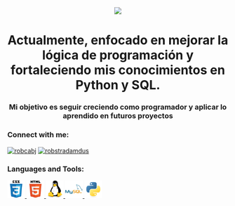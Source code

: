 <div align="center">
  <img  src="https://i.giphy.com/media/v1.Y2lkPTc5MGI3NjExNDNjOWhjMjF3cnk1MDFzbHg2cjZjaGtzdjFsOG9jem5wOWdjNHU3MiZlcD12MV9pbnRlcm5hbF9naWZfYnlfaWQmY3Q9Zw/7c8zUY2t0dsEcxu5on/giphy.gif" width="300">
</div>
<h1 align="center">Actualmente, enfocado en mejorar la lógica de programación y fortaleciendo mis conocimientos en Python y SQL.</h1>
<h3 align="center">Mi objetivo es seguir creciendo como programador y aplicar lo aprendido en futuros proyectos</h3>

<h3 align="left">Connect with me:</h3>
<p align="left">
<a href="https://instagram.com/robcabj" target="blank"><img align="center" src="https://raw.githubusercontent.com/rahuldkjain/github-profile-readme-generator/master/src/images/icons/Social/instagram.svg" alt="robcabj" height="30" width="40" /></a>
<a href="https://github.com/robstradamus" target="blank"><img align="center" src="https://raw.githubusercontent.com/rahuldkjain/github-profile-readme-generator/master/src/images/icons/Social/github.svg" alt="robstradamdus" height="30" width="40"/></a>
</p>
<h3 align="left">Languages and Tools:</h3>
<p align="left"> <a href="https://www.w3schools.com/css/" target="_blank" rel="noreferrer"> <img src="https://raw.githubusercontent.com/devicons/devicon/master/icons/css3/css3-original-wordmark.svg" alt="css3" width="40" height="40"/> </a>
  <a href="https://www.w3.org/html/" target="_blank" rel="noreferrer"> <img src="https://raw.githubusercontent.com/devicons/devicon/master/icons/html5/html5-original-wordmark.svg" alt="html5" width="40" height="40"/> </a>
  <a href="https://www.linux.org/" target="_blank" rel="noreferrer"> <img src="https://raw.githubusercontent.com/devicons/devicon/master/icons/linux/linux-original.svg" alt="linux" width="40" height="40"/> </a> 
  <a href="https://www.mysql.com/" target="_blank" rel="noreferrer"> <img src="https://raw.githubusercontent.com/devicons/devicon/master/icons/mysql/mysql-original-wordmark.svg" alt="mysql" width="40" height="40"/> </a> 
  <a href="https://www.python.org" target="_blank" rel="noreferrer"> <img src="https://raw.githubusercontent.com/devicons/devicon/master/icons/python/python-original.svg" alt="python" width="40" height="40"/> </a> 
</p>
